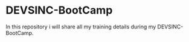 # DEVSINC-BootCamp
In this repository i will share all my training details during my DEVSINC-BootCamp.



